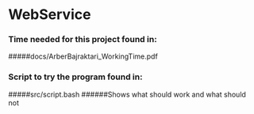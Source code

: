 # WebService

### Time needed for this project found in:
#####docs/ArberBajraktari_WorkingTime.pdf
 
### Script to try the program found in:
#####src/script.bash
######Shows what should work and what should not

